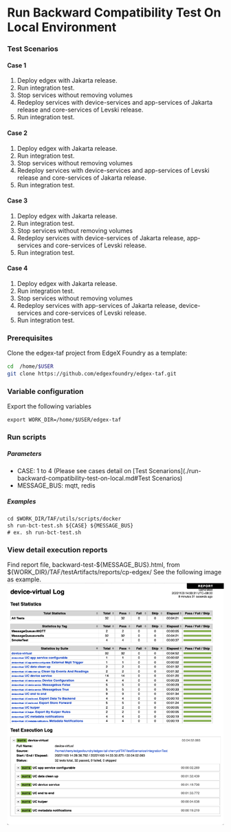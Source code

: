# Run Backward Compatibility Test On Local Environment

### Test Scenarios
#### Case 1
1. Deploy edgex with Jakarta release.
2. Run integration test.
3. Stop services without removing volumes
4. Redeploy services with device-services and app-services of Jakarta release and core-services of Levski release.
5. Run integration test.

#### Case 2
1. Deploy edgex with Jakarta release.
2. Run integration test.
3. Stop services without removing volumes
4. Redeploy services with device-services and app-services of Levski release and core-services of Jakarta release.
5. Run integration test.

#### Case 3
1. Deploy edgex with Jakarta release.
2. Run integration test.
3. Stop services without removing volumes
4. Redeploy services with device-services of Jakarta release, app-services and core-services of Levski release.
5. Run integration test.

#### Case 4
1. Deploy edgex with Jakarta release.
2. Run integration test.
3. Stop services without removing volumes
4. Redeploy services with app-services of Jakarta release, device-services and core-services of Levski release.
5. Run integration test.

### Prerequisites
Clone the edgex-taf project from EdgeX Foundry as a template:

``` bash
cd  /home/$USER
git clone https://github.com/edgexfoundry/edgex-taf.git
```

###  Variable configuration
Export the following variables

```
export WORK_DIR=/home/$USER/edgex-taf
```

### Run scripts
##### Parameters
- CASE: 1 to 4 (Please see cases detail on [Test Scenarions](./run-backward-compatibility-test-on-local.md#Test Scenarios)
- MESSAGE_BUS: mqtt, redis

##### Examples
```
cd $WORK_DIR/TAF/utils/scripts/docker
sh run-bct-test.sh ${CASE} ${MESSAGE_BUS}
# ex. sh run-bct-test.sh
```

### View detail execution reports
Find report file, backward-test-${MESSAGE_BUS}.html, from ${WORK_DIR}/TAF/testArtifacts/reports/cp-edgex/
See the following image as example.
![image](./images/backward-compatibility-test-report-sample.png)
